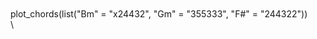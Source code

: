 \
\
\
\
plot\_chords(list("Bm"&nbsp;=&nbsp;"x24432",&nbsp;"Gm"&nbsp;=&nbsp;"355333",&nbsp;"F#"&nbsp;=&nbsp;"244322"))\
\
